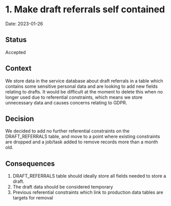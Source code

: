 # 1. Make draft referrals self contained

Date: 2023-01-26

## Status

Accepted

## Context

We store data in the service database about draft referrals in a table which contains some sensitive personal data and are 
looking to add new fields relating to drafts.
It would be difficult at the moment to delete this when no longer used due to referential constraints, which means we store
unnecessary data and causes concerns relating to GDPR.

## Decision

We decided to add no further referential constraints on the DRAFT_REFERRALS table, and 
move to a point where existing constraints are dropped and a job/task added to remove records more than a month old. 

## Consequences

1. DRAFT_REFERRALS table should ideally store all fields needed to store a draft.
2. The draft data should be considered temporary
3. Previous referential constraints which link to production data tables are targets for removal